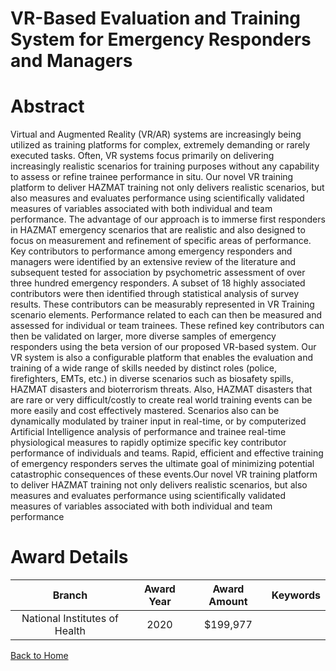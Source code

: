 
VR-Based Evaluation and Training System for Emergency Responders and Managers
=============================================================================

# Abstract


Virtual and Augmented Reality (VR/AR) systems are increasingly being utilized as training
platforms for complex, extremely demanding or rarely executed tasks. Often, VR systems focus
primarily on delivering increasingly realistic scenarios for training purposes without any capability
to assess or refine trainee performance in situ. Our novel VR training platform to deliver HAZMAT
training not only delivers realistic scenarios, but also measures and evaluates performance using
scientifically validated measures of variables associated with both individual and team
performance. The advantage of our approach is to immerse first responders in HAZMAT
emergency scenarios that are realistic and also designed to focus on measurement and refinement
of specific areas of performance. Key contributors to performance among emergency responders
and managers were identified by an extensive review of the literature and subsequent tested for
association by psychometric assessment of over three hundred emergency responders. A subset of
18 highly associated contributors were then identified through statistical analysis of survey results.
These contributors can be measurably represented in VR Training scenario elements. Performance
related to each can then be measured and assessed for individual or team trainees. These refined
key contributors can then be validated on larger, more diverse samples of emergency responders
using the beta version of our proposed VR-based system. Our VR system is also a configurable
platform that enables the evaluation and training of a wide range of skills needed by distinct roles
(police, firefighters, EMTs, etc.) in diverse scenarios such as biosafety spills, HAZMAT disasters
and bioterrorism threats. Also, HAZMAT disasters that are rare or very difficult/costly to create
real world training events can be more easily and cost effectively mastered. Scenarios also can be
dynamically modulated by trainer input in real-time, or by computerized Artificial Intelligence
analysis of performance and trainee real-time physiological measures to rapidly optimize specific
key contributor performance of individuals and teams. Rapid, efficient and effective training of
emergency responders serves the ultimate goal of minimizing potential catastrophic consequences
of these events.Our novel VR training platform to deliver HAZMAT training not only delivers realistic scenarios,
but also measures and evaluates performance using scientifically validated measures of variables
associated with both individual and team performance  

# Award Details

|Branch|Award Year|Award Amount|Keywords|
| :---: | :---: | :---: | :---: |
|National Institutes of Health|2020|$199,977||
  
  


[Back to Home](https://github.com/chrischow/dod_sbir_awards#2531)